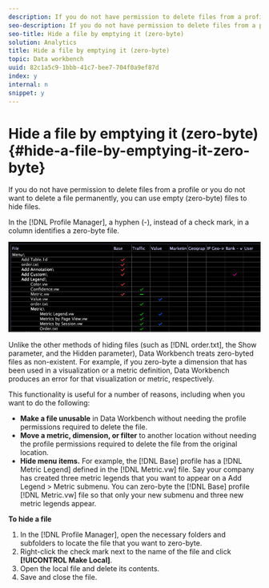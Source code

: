 ```yaml
---
description: If you do not have permission to delete files from a profile or you do not want to delete a file permanently, you can use empty (zero-byte) files to hide files.
seo-description: If you do not have permission to delete files from a profile or you do not want to delete a file permanently, you can use empty (zero-byte) files to hide files.
seo-title: Hide a file by emptying it (zero-byte)
solution: Analytics
title: Hide a file by emptying it (zero-byte)
topic: Data workbench
uuid: 82c1a5c9-1bbb-41c7-bee7-704f0a9ef87d
index: y
internal: n
snippet: y
---
```


# Hide a file by emptying it (zero-byte){#hide-a-file-by-emptying-it-zero-byte}

If you do not have permission to delete files from a profile or you do not want to delete a file permanently, you can use empty (zero-byte) files to hide files.

In the [!DNL Profile Manager], a hyphen (-), instead of a check mark, in a column identifies a zero-byte file.

![](assets/vis_ProfMgr_Zero-byte.png)

Unlike the other methods of hiding files (such as [!DNL order.txt], the Show parameter, and the Hidden parameter), Data Workbench treats zero-byted files as non-existent. For example, if you zero-byte a dimension that has been used in a visualization or a metric definition, Data Workbench produces an error for that visualization or metric, respectively.

This functionality is useful for a number of reasons, including when you want to do the following:

* **Make a file unusable** in Data Workbench without needing the profile permissions required to delete the file. 
* **Move a metric, dimension, or filter** to another location without needing the profile permissions required to delete the file from the original location. 
* **Hide menu items.** For example, the [!DNL Base] profile has a [!DNL Metric Legend] defined in the [!DNL Metric.vw] file. Say your company has created three metric legends that you want to appear on a Add Legend > Metric submenu. You can zero-byte the [!DNL Base] profile [!DNL Metric.vw] file so that only your new submenu and three new metric legends appear.

**To hide a file**

1. In the [!DNL Profile Manager], open the necessary folders and subfolders to locate the file that you want to zero-byte. 
1. Right-click the check mark next to the name of the file and click **[!UICONTROL Make Local]**. 
1. Open the local file and delete its contents. 
1. Save and close the file.

